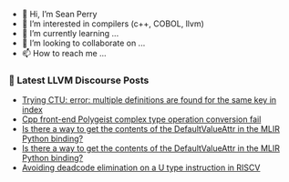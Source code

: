 - 👋 Hi, I’m Sean Perry
- 👀 I’m interested in compilers (c++, COBOL, llvm)
- 🌱 I’m currently learning ...
- 💞️ I’m looking to collaborate on ...
- 📫 How to reach me ...

<!---
s66perry/s66perry is a ✨ special ✨ repository because its `README.md` (this file) appears on your GitHub profile.
You can click the Preview link to take a look at your changes.
--->
### 📕 Latest LLVM Discourse Posts

<!-- DISCOURSE-LLVM:START -->
- [Trying CTU: error: multiple definitions are found for the same key in index](https://discourse.llvm.org/t/trying-ctu-error-multiple-definitions-are-found-for-the-same-key-in-index/74608#post_1)
- [Cpp front-end Polygeist complex type operation conversion fail](https://discourse.llvm.org/t/cpp-front-end-polygeist-complex-type-operation-conversion-fail/74606#post_1)
- [Is there a way to get the contents of the DefaultValueAttr in the MLIR Python binding?](https://discourse.llvm.org/t/is-there-a-way-to-get-the-contents-of-the-defaultvalueattr-in-the-mlir-python-binding/74544#post_6)
- [Is there a way to get the contents of the DefaultValueAttr in the MLIR Python binding?](https://discourse.llvm.org/t/is-there-a-way-to-get-the-contents-of-the-defaultvalueattr-in-the-mlir-python-binding/74544#post_5)
- [Avoiding deadcode elimination on a U type instruction in RISCV](https://discourse.llvm.org/t/avoiding-deadcode-elimination-on-a-u-type-instruction-in-riscv/74605#post_1)
<!-- DISCOURSE-LLVM:END -->
